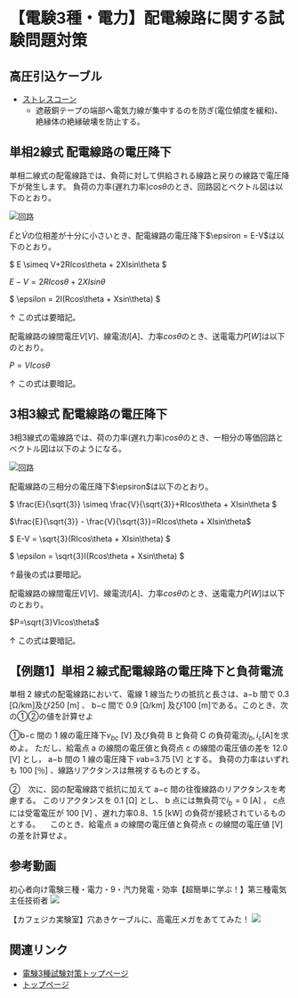 # 【電験3種・電力】配電線路に関する試験問題対策

## 高圧引込ケーブル

- [ストレスコーン](../07-1-shrink-back-stress-cone.md)
    - 遮蔽銅テープの端部へ電気力線が集中するのを防ぎ(電位傾度を緩和)、絶縁体の絶縁破壊を防止する。


## 単相2線式 配電線路の電圧降下

単相二線式の配電線路では、負荷に対して供給される線路と戻りの線路で電圧降下が発生します。
負荷の力率(遅れ力率)$cos\theta$のとき、回路図とベクトル図は以下のとおり。

![回路](./assets/7-1-1.png) 

$\dot{E}$と$\dot{V}$の位相差が十分に小さいとき、配電線路の電圧降下$\epsiron = E-V$は以下のとおり。

$ E \simeq V+2RIcos\theta + 2XIsin\theta $

$E-V=2RIcos\theta + 2XIsin\theta$

$ \epsilon = 2I(Rcos\theta + Xsin\theta) $

↑ この式は要暗記。

配電線路の線間電圧$V[V]$、線電流$I[A]$、力率$cos\theta$のとき、送電電力$P[W]$は以下のとおり。

$P=VIcos\theta$

↑ この式は要暗記。

## 3相3線式 配電線路の電圧降下

3相3線式の電線路では、荷の力率(遅れ力率)$cos\theta$のとき、一相分の等価回路とベクトル図は以下のようになる。

![回路](./assets/7-1-2.png) 

配電線路の三相分の電圧降下$\epsiron$は以下のとおり。

$ \frac{E}{\sqrt{3}} \simeq \frac{V}{\sqrt{3}}+RIcos\theta + XIsin\theta $

$\frac{E}{\sqrt{3}} - \frac{V}{\sqrt{3}}=RIcos\theta + XIsin\theta$

$ E-V = \sqrt{3}(RIcos\theta + XIsin\theta) $

$ \epsilon = \sqrt{3}I(Rcos\theta + Xsin\theta) $

↑最後の式は要暗記。

配電線路の線間電圧$V[V]$、線電流$I[A]$、力率$cos\theta$のとき、送電電力$P[W]$は以下のとおり。

$P=\sqrt{3}VIcos\theta$

↑ この式は要暗記。

## 【例題1】単相２線式配電線路の電圧降下と負荷電流

単相 2 線式の配電線路において、電線 1 線当たりの抵抗と長さは、a−b 間で 0.3 [Ω/km]及び250 [m] 、 b−c 間で 0.9 [Ω/km] 及び100 [m]である。このとき、次の①②の値を計算せよ

①b−c 間の 1 線の電圧降下$v_{bc}$ [V] 及び負荷 B と負荷 C の負荷電流$i_b,  i_c$[A]を求めよ。 
ただし、給電点 a の線間の電圧値と負荷点 c の線間の電圧値の差を 12.0 [V] とし， a−b 間の 1 線の電圧降下 𝑣ab=3.75 [V] とする。 負荷の力率はいずれも 100 [％] 、線路リアクタンスは無視するものとする。

②　次に、図の配電線路で抵抗に加えて a−c 間の往復線路のリアクタンスを考慮する。
このリアクタンスを 0.1 [Ω] とし、 b 点には無負荷で$i_b=0$ [A] ， c点には受電電圧が 100 [V] 、遅れ力率0.8、1.5 [kW] の負荷が接続されているものとする。
　このとき、給電点 a の線間の電圧値と負荷点 c の線間の電圧値 [V] の差を計算せよ。

## 参考動画

初心者向け電験三種・電力・9・汽力発電・効率【超簡単に学ぶ！】第三種電気主任技術者
 [![](https://img.youtube.com/vi/OseY2IeapXI/0.jpg)](https://www.youtube.com/watch?v=OseY2IeapXI)

【カフェジカ実験室】穴あきケーブルに、高電圧メガをあててみた！
 [![](https://img.youtube.com/vi/hCkMR5C_z6Q/0.jpg)](https://www.youtube.com/watch?v=hCkMR5C_z6Q)

 ## 関連リンク

- [電験3種試験対策トップページ](../index.md)
- [トップページ](../../../index.md)